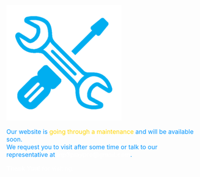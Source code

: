 <!DOCTYPE html>
<html lang="en">
<title>This website is under maintenance ....</title>
<meta charset="UTF-8">
  <meta name="description" content="Website under maintenance">  
  <meta name="author" content="https://www.mp3play.store">
  <meta name="viewport" content="width=device-width, initial-scale=1.0">
</head>
<style>
	
body {
    padding: 8%;
    font-family: verdana;
    text-align: center;
    margin-top: 1%;
    line-height: 30px;
    background-color:#000;
}
.txtblue {
    font-size: 16px;
    font-weight: 400;
    color: #0094ff;
}
.txtwhite {
    font-size: 16px;
    color: #fff;
}
.txtyellow {
    font-size: 16px;
    color: #ffd400;
}
.imgcenter {width:60%;
}
</style>
<body class="body">
    <img src="https://github.com/Mp3playpro/Mp3playpro/blob/main/images/maintenance.png?raw=true" class="imgcenter" />
    <p class="txtblue">Our website is <a class="txtyellow">going through a maintenance</a> and will be available soon.<br />We request you to visit after some time or talk to our representative at <strong class="txtwhite">mp3playpro@gmail.com</strong>.</p>
    <p class="txtwhite"><strong>Thank You!</strong> for visiting.</p>
    
</body>
</html
